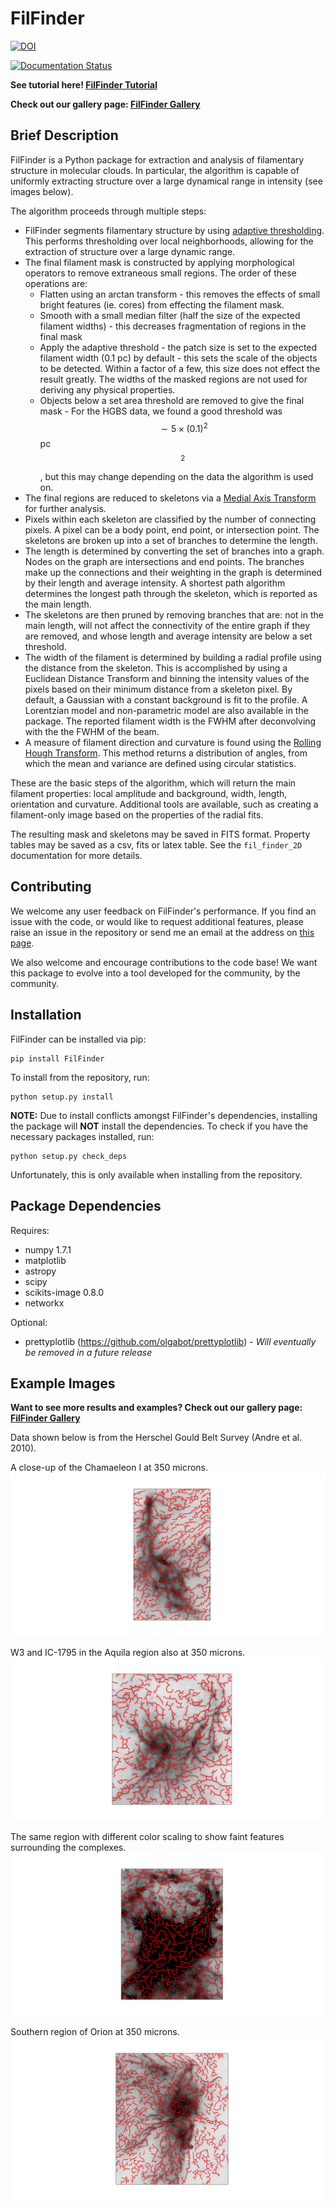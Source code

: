 FilFinder
=========

[![DOI](https://zenodo.org/badge/9172/e-koch/FilFinder.svg)](http://dx.doi.org/10.5281/zenodo.18463)

[![Documentation Status](https://readthedocs.org/projects/fil-finder/badge/?version=latest)](https://readthedocs.org/projects/fil-finder/?badge=latest)

**See tutorial here! [FilFinder Tutorial](http://nbviewer.ipython.org/github/e-koch/FilFinder/blob/master/examples/FilFinder%20Tutorial.ipynb)**

**Check out our gallery page: [FilFinder Gallery](http://e-koch.github.io/FilFinder_Results/)**

Brief Description
-----------------

FilFinder is a Python package for extraction and analysis of filamentary structure in molecular clouds. In particular, the algorithm is capable of uniformly extracting structure over a large dynamical range in intensity (see images below).

The algorithm proceeds through multiple steps:

* FilFinder segments filamentary structure by using [adaptive thresholding](http://scikit-image.org/docs/dev/auto_examples/plot_threshold_adaptive.html). This performs thresholding over local neighborhoods, allowing for the extraction of structure over a large dynamic range.
* The final filament mask is constructed by applying morphological operators to remove extraneous small regions. The order of these operations are:
    * Flatten using an arctan transform - this removes the effects of small bright features (ie. cores) from effecting the filament mask.
    * Smooth with a small median filter (half the size of the expected filament widths) - this decreases fragmentation of regions in the final mask 
    * Apply the adaptive threshold - the patch size is set to the expected filament width (0.1 pc) by default - this sets the scale of the objects to be detected. Within a factor of a few, this size does not effect the result greatly. The widths of the masked regions are not used for deriving any physical properties.
    * Objects below a set area threshold are removed to give the final mask - For the HGBS data, we found a good threshold was $$\sim 5\times(0.1)^2$$ pc$$^2$$, but this may change depending on the data the algorithm is used on.
* The final regions are reduced to skeletons via a [Medial Axis Transform](http://scikit-image.org/docs/dev/auto_examples/plot_medial_transform.html) for further analysis.
* Pixels within each skeleton are classified by the number of connecting pixels. A pixel can be a body point, end point, or intersection point. The skeletons are broken up into a set of branches to determine the length.
* The length is determined by converting the set of branches into a graph. Nodes on the graph are intersections and end points. The branches make up the connections and their weighting in the graph is determined by their length and average intensity. A shortest path algorithm determines the longest path through the skeleton, which is reported as the main length.
* The skeletons are then pruned by removing branches that are: not in the main length, will not affect the connectivity of the entire graph if they are removed, and whose length and average intensity are below a set threshold. 
* The width of the filament is determined by building a radial profile using the distance from the skeleton. This is accomplished by using a Euclidean Distance Transform and binning the intensity values of the pixels based on their minimum distance from a skeleton pixel. By default, a Gaussian with a constant background is fit to the profile. A Lorentzian model and non-parametric model are also available in the package. The reported filament width is the FWHM after deconvolving with the the FWHM of the beam.
* A measure of filament direction and curvature is found using the [Rolling Hough Transform](http://adsabs.harvard.edu/abs/2014ApJ...789...82C). This method returns a distribution of angles, from which the mean and variance are  defined using circular statistics.

These are the basic steps of the algorithm, which will return the main filament properties: local amplitude and background, width, length, orientation and curvature. Additional tools are available, such as creating a filament-only image based on the properties of the radial fits.

The resulting mask and skeletons may be saved in FITS format. Property tables may be saved as a csv, fits or latex table. See the ```fil_finder_2D``` documentation for more details.


Contributing
------------

We welcome any user feedback on FilFinder's performance. If you find an issue with the code, or would like to request additional features, please raise an issue in the repository or send me an email at the address on [this page](https://github.com/e-koch).

We also welcome and encourage contributions to the code base! We want this package to evolve into a tool developed for the community, by the community.

Installation
------------

FilFinder can be installed via pip:

```
pip install FilFinder
```

To install from the repository, run:
```
python setup.py install
```

**NOTE:** Due to install conflicts amongst FilFinder's dependencies, installing the package will **NOT** install the dependencies. To check if you have the necessary packages installed, run:
```
python setup.py check_deps
```
Unfortunately, this is only available when installing from the repository.

Package Dependencies
--------------------

Requires:

 *   numpy 1.7.1
 *   matplotlib
 *   astropy
 *   scipy
 *   scikits-image 0.8.0
 *   networkx

Optional:

 *  prettyplotlib (https://github.com/olgabot/prettyplotlib) - *Will eventually be removed in a future release*

Example Images
--------------
**Want to see more results and examples? Check out our gallery page: [FilFinder Gallery](http://e-koch.github.io/FilFinder_Results/)**

Data shown below is from the Herschel Gould Belt Survey (Andre et al. 2010).

A close-up of the Chamaeleon I at 350 microns.
![Chameleon-350](images/chamaeleon-350_closeup.png "Chameleon-350")


W3 and IC-1795 in the Aquila region also at 350 microns.
![Aquila-350](images/aquila-350_closeup.png "Aquila-350")

The same region with different color scaling to show faint features surrounding the complexes.
![Aquila-350 Scaled](images/aquila-350_closeup_faint.png "Aquila-350 Scaled")


Southern region of Orion at 350 microns.
![OrionB-350](images/orionB-350_closeup.png "OrionB-350")

